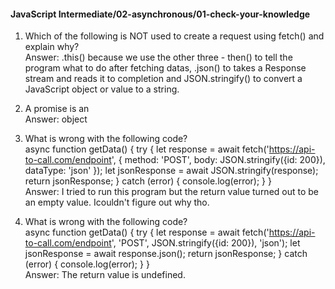 #### JavaScript Intermediate/02-asynchronous/01-check-your-knowledge

1. Which of the following is NOT used to create a request using fetch() and explain why?  
Answer: .this() because we use the other three - then() to tell the program what to do after fetching datas, .json() to takes a Response stream and reads it to completion and JSON.stringify() to convert a JavaScript object or value to a string.  
2. A promise is an  
Answer: object  
3. What is wrong with the following code?  
async function getData() {
  try {
    let response = await fetch('https://api-to-call.com/endpoint', { 
      method: 'POST', 
      body: JSON.stringify({id: 200}), 
      dataType: 'json'
  });
  let jsonResponse = await JSON.stringify(response);
  return jsonResponse;
  } catch (error) {
    console.log(error);
  }
}  
Answer:  I tried to run this program but the return value turned out to be an empty value. Icouldn't figure out why tho.  

4. What is wrong with the following code?  
async function getData() {
  try {
    let response = await fetch('https://api-to-call.com/endpoint', 'POST', JSON.stringify({id: 200}), 'json');
    let jsonResponse = await response.json();
    return jsonResponse;
  } catch (error) {
    console.log(error);
  }
}  
Answer: The return value is undefined.

